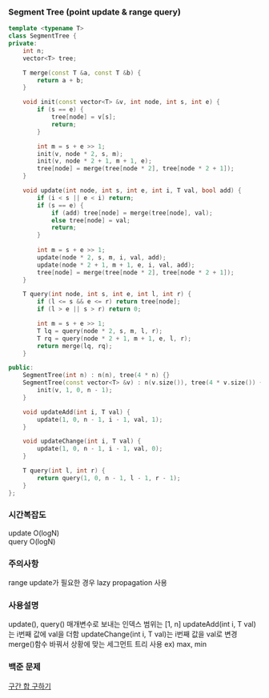 ### Segment Tree (point update & range query)
```cpp
template <typename T>
class SegmentTree {
private:
    int n;
    vector<T> tree;

    T merge(const T &a, const T &b) {
        return a + b;
    }

    void init(const vector<T> &v, int node, int s, int e) {
        if (s == e) {
            tree[node] = v[s];
            return;
        }

        int m = s + e >> 1;
        init(v, node * 2, s, m);
        init(v, node * 2 + 1, m + 1, e);
        tree[node] = merge(tree[node * 2], tree[node * 2 + 1]);
    }

    void update(int node, int s, int e, int i, T val, bool add) {
        if (i < s || e < i) return;
        if (s == e) {
            if (add) tree[node] = merge(tree[node], val);
            else tree[node] = val;
            return;
        }
        
        int m = s + e >> 1;
        update(node * 2, s, m, i, val, add);
        update(node * 2 + 1, m + 1, e, i, val, add);
        tree[node] = merge(tree[node * 2], tree[node * 2 + 1]);
    }

    T query(int node, int s, int e, int l, int r) {
        if (l <= s && e <= r) return tree[node];
        if (l > e || s > r) return 0;

        int m = s + e >> 1;
        T lq = query(node * 2, s, m, l, r);
        T rq = query(node * 2 + 1, m + 1, e, l, r);
        return merge(lq, rq);
    }

public:
    SegmentTree(int n) : n(n), tree(4 * n) {}
    SegmentTree(const vector<T> &v) : n(v.size()), tree(4 * v.size()) {
        init(v, 1, 0, n - 1);
    }

    void updateAdd(int i, T val) {
        update(1, 0, n - 1, i - 1, val, 1);
    }

    void updateChange(int i, T val) {
        update(1, 0, n - 1, i - 1, val, 0);
    }

    T query(int l, int r) {
        return query(1, 0, n - 1, l - 1, r - 1);
    }
};
```
### 시간복잡도
update O(logN)   
query O(logN)

### 주의사항
range update가 필요한 경우 lazy propagation 사용

### 사용설명
update(), query() 매개변수로 보내는 인덱스 범위는 [1, n]
updateAdd(int i, T val)는 i번째 값에 val을 더함
updateChange(int i, T val)는 i번째 값을 val로 변경
merge()함수 바꿔서 상황에 맞는 세그먼트 트리 사용 ex) max, min

### 백준 문제
[구간 합 구하기](https://www.acmicpc.net/problem/2042)
